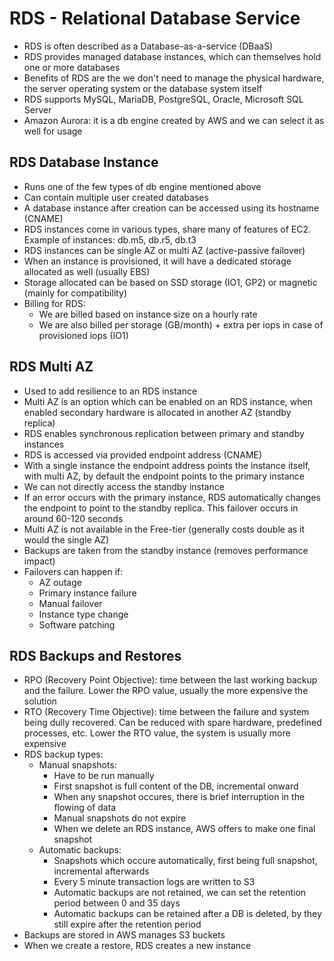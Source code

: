 # RDS - Relational Database Service

- RDS is often described as a Database-as-a-service (DBaaS)
- RDS provides managed database instances, which can themselves hold one or more databases
- Benefits of RDS are the we don't need to manage the physical hardware, the server operating system or the database system itself
- RDS supports MySQL, MariaDB, PostgreSQL, Oracle, Microsoft SQL Server
- Amazon Aurora: it is a db engine created by AWS and we can select it as well for usage

## RDS Database Instance

- Runs one of the few types of db engine mentioned above
- Can contain multiple user created databases
- A database instance after creation can be accessed using its hostname (CNAME)
- RDS instances come in various types, share many of features of EC2. Example of instances: db.m5, db.r5, db.t3
- RDS instances can be single AZ or multi AZ (active-passive failover)
- When an instance is provisioned, it will have a dedicated storage allocated as well (usually EBS)
- Storage allocated can be based on SSD storage (IO1, GP2) or magnetic (mainly for compatibility)
- Billing for RDS:
    - We are billed based on instance size on a hourly rate
    - We are also billed per storage (GB/month) + extra per iops in case of provisioned iops (IO1)

## RDS Multi AZ

- Used to add resilience to an RDS instance
- Multi AZ is an option which can be enabled on an RDS instance, when enabled secondary hardware is allocated in another AZ (standby replica)
- RDS enables synchronous replication between primary and standby instances
- RDS is accessed via provided endpoint address (CNAME)
- With a single instance the endpoint address points the instance itself, with multi AZ, by default the endpoint points to the primary instance
- We can not directly access the standby instance
- If an error occurs with the primary instance, RDS automatically changes the endpoint to point to the standby replica. This failover occurs in around 60-120 seconds
- Multi AZ is not available in the Free-tier (generally costs double as it would the single AZ)
- Backups are taken from the standby instance (removes performance impact)
- Failovers can happen if:
    - AZ outage
    - Primary instance failure
    - Manual failover
    - Instance type change
    - Software patching

## RDS Backups and Restores

- RPO (Recovery Point Objective): time between the last working backup and the failure. Lower the RPO value, usually the more expensive the solution
- RTO (Recovery Time Objective): time between the failure and system being dully recovered. Can be reduced with spare hardware, predefined processes, etc. Lower the RTO value, the system is usually more expensive
- RDS backup types:
    - Manual snapshots:
        - Have to be run manually
        - First snapshot is full content of the DB, incremental onward
        - When any snapshot occures, there is brief interruption in the flowing of data
        - Manual snapshots do not expire
        - When we delete an RDS instance, AWS offers to make one final snapshot
    - Automatic backups:
        - Snapshots which occure automatically, first being full snapshot, incremental afterwards
        - Every 5 minute transaction logs are written to S3
        - Automatic backups are not retained, we can set the retention period between 0 and 35 days
        - Automatic backups can be retained after a DB is deleted, by they still expire after the retention period
- Backups are stored in AWS manages S3 buckets
- When we create a restore, RDS creates a new instance